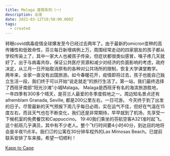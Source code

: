 ```yaml
---
title: Malaga 度假系列（一）
description: 出发
date: 2022-03-12T19:50:00.000Z
tags:
  - created
---
```


转眼covid病毒疫情全球爆发至今已经过去两年了。由于最新的omicron变种的高传播性和低致命性，芬兰每日新增病例上万，周围经常走动的四家朋友的孩子都从学校传染上了，其中一家大人也被孩子传染，但症状都很类似感冒，嗓子疼几天就好了。出于与病毒共存，保证公共医疗资源和减少对经济的负面影响的考虑，政府决定，从三月一日开始取消原有的各种对公共场所的限制，恢复大学课堂教学。
两年来，全家一直没有出国旅游。如今春暖花开，疫情即将过去，孩子也能自己独立生活一段，我们终于可以开始“说走就走”的旅行生活了。第一站，我们最终选择了西班牙南部“阳光沙滩”小城Malaga。
Malaga是西班牙有名的海滨旅游胜地，一年四季有300多个晴天，是芬兰人最爱的冬季度假地之一。周边知名景点还有alhemblam Granada, Seville, 都是200公里左右，一日可游。
今天终于到了出发的日子。尽管最新的天气预报下周几乎每日必雨，实在运气不佳，但好在气温在15度左右，而且天气也在不断变化，我们还是非常期待，早早就到了机场，先享受一下候机室的免费餐饮和Cappuccino。
19:40我们乘坐的芬航空客A321准时起飞。这个航班几乎满员，其中有不少老人。整个飞行时间要4小时40分，到达目的地将会是半夜11点半。我们订的公寓在30分钟车程外的Las Mimosas Beach。已提前联系安排了车来接。希望一切顺利！


   [Kapp to Cape](https://www.netflix.com/fi-en/title/81411194)

